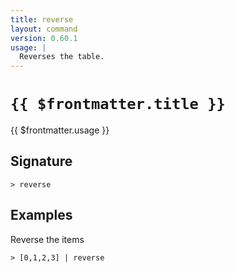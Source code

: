 ```yaml
---
title: reverse
layout: command
version: 0.60.1
usage: |
  Reverses the table.
---
```


# `{{ $frontmatter.title }}`

<div style='white-space: pre-wrap;'>{{ $frontmatter.usage }}</div>

## Signature

`> reverse `

## Examples

Reverse the items

```shell
> [0,1,2,3] | reverse
```
